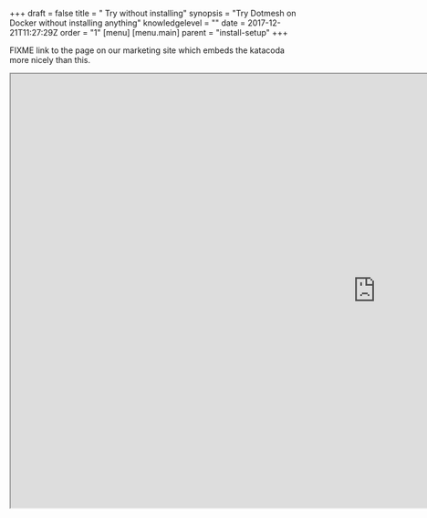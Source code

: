 +++
draft = false
title = " Try without installing"
synopsis = "Try Dotmesh on Docker without installing anything"
knowledgelevel = ""
date = 2017-12-21T11:27:29Z
order = "1"
[menu]
  [menu.main]
    parent = "install-setup"
+++

FIXME link to the page on our marketing site which embeds the katacoda more nicely than this.

<iframe style="height:760px; width:1280px;" src="https://katacoda.com/dotmesh/scenarios/deploying-dotmesh-docker" id="kata"></iframe>
